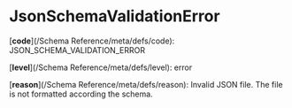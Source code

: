 # JsonSchemaValidationError

[**code**](/Schema Reference/meta/defs/code): JSON_SCHEMA_VALIDATION_ERROR

[**level**](/Schema Reference/meta/defs/level): error

[**reason**](/Schema Reference/meta/defs/reason): Invalid JSON file. The file is not formatted according the schema.